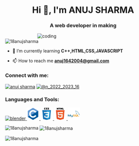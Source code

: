 <h1 align="center">Hi 👋, I'm ANUJ SHARMA</h1>
<h3 align="center">A web developer in making</h3>

<img align="right" alt="coding" width="400" src="https://user-images.githubusercontent.com/55389276/140866485-8fb1c876-9a8f-4d6a-98dc-08c4981eaf70.gif">

<p align="left"> <img src="https://komarev.com/ghpvc/?username=18anujsharma&label=Profile%20views&color=0e75b6&style=flat" alt="18anujsharma" /> </p>

- 🌱 I’m currently learning **C++,HTML,CSS,JAVASCRIPT**

- 📫 How to reach me **anuj1642004@gmail.com**

<h3 align="left">Connect with me:</h3>
<p align="left">
<a href="https://linkedin.com/in/anuj sharma" target="blank"><img align="center" src="https://raw.githubusercontent.com/rahuldkjain/github-profile-readme-generator/master/src/images/icons/Social/linked-in-alt.svg" alt="anuj sharma" height="30" width="40" /></a>
<a href="https://www.hackerrank.com/@n_2022_2023_16" target="blank"><img align="center" src="https://raw.githubusercontent.com/rahuldkjain/github-profile-readme-generator/master/src/images/icons/Social/hackerrank.svg" alt="@n_2022_2023_16" height="30" width="40" /></a>
</p>

<h3 align="left">Languages and Tools:</h3>
<p align="left"> <a href="https://www.blender.org/" target="_blank" rel="noreferrer"> <img src="https://download.blender.org/branding/community/blender_community_badge_white.svg" alt="blender" width="40" height="40"/> </a> <a href="https://www.cprogramming.com/" target="_blank" rel="noreferrer"> <img src="https://raw.githubusercontent.com/devicons/devicon/master/icons/c/c-original.svg" alt="c" width="40" height="40"/> </a> <a href="https://www.w3schools.com/css/" target="_blank" rel="noreferrer"> <img src="https://raw.githubusercontent.com/devicons/devicon/master/icons/css3/css3-original-wordmark.svg" alt="css3" width="40" height="40"/> </a> <a href="https://www.w3.org/html/" target="_blank" rel="noreferrer"> <img src="https://raw.githubusercontent.com/devicons/devicon/master/icons/html5/html5-original-wordmark.svg" alt="html5" width="40" height="40"/> </a> <a href="https://www.mysql.com/" target="_blank" rel="noreferrer"> <img src="https://raw.githubusercontent.com/devicons/devicon/master/icons/mysql/mysql-original-wordmark.svg" alt="mysql" width="40" height="40"/> </a> </p>

<p><img align="left" src="https://github-readme-stats.vercel.app/api/top-langs?username=18anujsharma&show_icons=true&locale=en&layout=compact" alt="18anujsharma" /></p>

<p>&nbsp;<img align="center" src="https://github-readme-stats.vercel.app/api?username=18anujsharma&show_icons=true&locale=en" alt="18anujsharma" /></p>

<p><img align="center" src="https://github-readme-streak-stats.herokuapp.com/?user=18anujsharma&" alt="18anujsharma" /></p>
